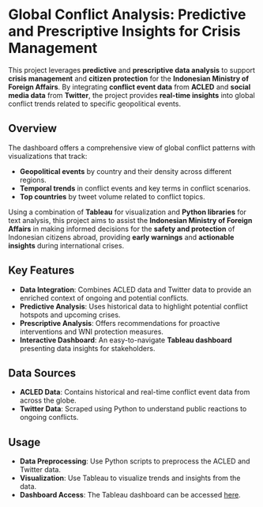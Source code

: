# Global Conflict Analysis: Predictive and Prescriptive Insights for Crisis Management

This project leverages **predictive** and **prescriptive data analysis** to support **crisis management** and **citizen protection** for the **Indonesian Ministry of Foreign Affairs**. By integrating **conflict event data** from **ACLED** and **social media data** from **Twitter**, the project provides **real-time insights** into global conflict trends related to specific geopolitical events.

## Overview
The dashboard offers a comprehensive view of global conflict patterns with visualizations that track:
- **Geopolitical events** by country and their density across different regions.
- **Temporal trends** in conflict events and key terms in conflict scenarios.
- **Top countries** by tweet volume related to conflict topics.

Using a combination of **Tableau** for visualization and **Python libraries** for text analysis, this project aims to assist the **Indonesian Ministry of Foreign Affairs** in making informed decisions for the **safety and protection** of Indonesian citizens abroad, providing **early warnings** and **actionable insights** during international crises.

## Key Features
- **Data Integration**: Combines ACLED data and Twitter data to provide an enriched context of ongoing and potential conflicts.
- **Predictive Analysis**: Uses historical data to highlight potential conflict hotspots and upcoming crises.
- **Prescriptive Analysis**: Offers recommendations for proactive interventions and WNI protection measures.
- **Interactive Dashboard**: An easy-to-navigate **Tableau dashboard** presenting data insights for stakeholders.

## Data Sources
- **ACLED Data**: Contains historical and real-time conflict event data from across the globe.
- **Twitter Data**: Scraped using Python to understand public reactions to ongoing conflicts.

## Usage
- **Data Preprocessing**: Use Python scripts to preprocess the ACLED and Twitter data.
- **Visualization**: Use Tableau to visualize trends and insights from the data.
- **Dashboard Access**: The Tableau dashboard can be accessed [here](https://public.tableau.com/app/profile/renata.putri.henessa/viz/GlobalConflictAnalysisEventsandSocialMediaInsights/Dashboard1).

